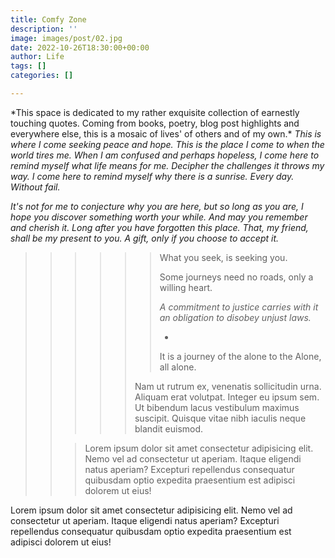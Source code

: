 ```yaml
---
title: Comfy Zone
description: ''
image: images/post/02.jpg
date: 2022-10-26T18:30:00+00:00
author: Life
tags: []
categories: []

---
```

\*This space is dedicated to my rather exquisite collection of earnestly touching quotes. Coming from books, poetry, blog post highlights and everywhere else, this is a mosaic of lives' of others and of my own.*    *This is where I come seeking peace and hope. This is the place I come to when the world tires me. When I am confused and perhaps hopeless, I come here to remind myself what life means for me. Decipher the challenges it throws my way. I come here to remind myself why there is a sunrise. Every day. Without fail.*

_It's not for me to conjecture why you are here, but so long as you are, I hope you discover something worth your while. And may you remember and cherish it. Long after you have forgotten this place. That, my friend, shall be my present to you. A gift, only if you choose to accept it._

> > > > > > What you seek, is seeking you.
> > > > > >
> > > > > > Some journeys need no roads, only a willing heart.
> > > > > >
> > > > > > _A commitment to justice carries with it an obligation to disobey unjust laws._
> > > > > >
> > > > > > * 
> > > > > >
> > > > > > It is a journey of the alone to the Alone, all alone.
> > > > >
> > > > > Nam ut rutrum ex, venenatis sollicitudin urna. Aliquam erat volutpat. Integer eu ipsum sem. Ut bibendum lacus vestibulum maximus suscipit. Quisque vitae nibh iaculis neque blandit euismod.
> >
> > > Lorem ipsum dolor sit amet consectetur adipisicing elit. Nemo vel ad consectetur ut aperiam. Itaque eligendi natus aperiam? Excepturi repellendus consequatur quibusdam optio expedita praesentium est adipisci dolorem ut eius!

Lorem ipsum dolor sit amet consectetur adipisicing elit. Nemo vel ad consectetur ut aperiam. Itaque eligendi natus aperiam? Excepturi repellendus consequatur quibusdam optio expedita praesentium est adipisci dolorem ut eius!
